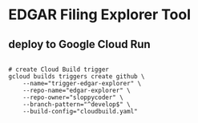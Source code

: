# EDGAR Filing Explorer Tool


## deploy to Google Cloud Run

```shell

# create Cloud Build trigger
gcloud builds triggers create github \
    --name="trigger-edgar-explorer" \
    --repo-name="edgar-explorer" \
    --repo-owner="sloppycoder" \
    --branch-pattern="^develop$" \
    --build-config="cloudbuild.yaml"

```
